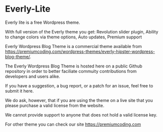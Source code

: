 # Everly-Lite

Everly lite is a free Wordpress theme.

With full version of the Everly theme you get: Revolution slider plugin, Ability to change colors via theme options, Auto updates, Premium support

Everly Wordpress Blog Theme is a commercial theme available from https://premiumcoding.com/wordpress-themes/everly-hipster-wordpress-blog-theme/.

The Everly Wordpress Blog Theme is hosted here on a public Github repository in order to better faciliate commuity contributions from developers and users alike.

If you have a suggestion, a bug report, or a patch for an issue, feel free to submit it here.

We do ask, however, that if you are using the theme on a live site that you please purchase a valid license from the website.

We cannot provide support to anyone that does not hold a valid license key.

For other theme you can check our site https://premiumcoding.com
